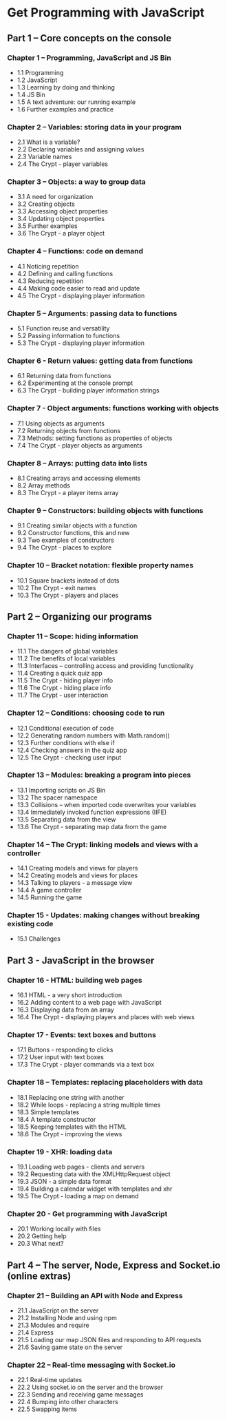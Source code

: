 # Get Programming with JavaScript



## Part 1 – Core concepts on the console

### Chapter 1 – Programming, JavaScript and JS Bin
* 1.1 Programming
* 1.2 JavaScript
* 1.3 Learning by doing and thinking
* 1.4 JS Bin
* 1.5 A text adventure: our running example
* 1.6 Further examples and practice

### Chapter 2 – Variables: storing data in your program
* 2.1 What is a variable?
* 2.2 Declaring variables and assigning values
* 2.3 Variable names
* 2.4 The Crypt - player variables

### Chapter 3 – Objects: a way to group data
* 3.1 A need for organization
* 3.2 Creating objects
* 3.3 Accessing object properties
* 3.4 Updating object properties
* 3.5 Further examples
* 3.6 The Crypt - a player object

### Chapter 4 – Functions: code on demand
* 4.1 Noticing repetition
* 4.2 Defining and calling functions
* 4.3 Reducing repetition
* 4.4 Making code easier to read and update
* 4.5 The Crypt - displaying player information

### Chapter 5 – Arguments: passing data to functions
* 5.1 Function reuse and versatility
* 5.2 Passing information to functions
* 5.3 The Crypt - displaying player information

### Chapter 6 - Return values: getting data from functions
* 6.1 Returning data from functions
* 6.2 Experimenting at the console prompt
* 6.3 The Crypt - building player information strings

### Chapter 7 - Object arguments: functions working with objects
* 7.1 Using objects as arguments
* 7.2 Returning objects from functions
* 7.3 Methods: setting functions as properties of objects
* 7.4 The Crypt - player objects as arguments

### Chapter 8 – Arrays: putting data into lists
* 8.1 Creating arrays and accessing elements
* 8.2 Array methods
* 8.3 The Crypt - a player items array

### Chapter 9 – Constructors: building objects with functions
* 9.1 Creating similar objects with a function
* 9.2 Constructor functions, this and new
* 9.3 Two examples of constructors
* 9.4 The Crypt - places to explore

### Chapter 10 – Bracket notation: flexible property names
* 10.1 Square brackets instead of dots
* 10.2 The Crypt - exit names
* 10.3 The Crypt - players and places


## Part 2 – Organizing our programs

### Chapter 11 – Scope: hiding information
* 11.1 The dangers of global variables 
* 11.2 The benefits of local variables
* 11.3 Interfaces – controlling access and providing functionality
* 11.4 Creating a quick quiz app
* 11.5 The Crypt - hiding player info
* 11.6 The Crypt - hiding place info
* 11.7 The Crypt - user interaction

### Chapter 12 – Conditions: choosing code to run
* 12.1 Conditional execution of code
* 12.2 Generating random numbers with Math.random()
* 12.3 Further conditions with else if
* 12.4 Checking answers in the quiz app
* 12.5 The Crypt - checking user input

### Chapter 13 – Modules: breaking a program into pieces
* 13.1 Importing scripts on JS Bin
* 13.2 The spacer namespace
* 13.3 Collisions – when imported code overwrites your variables
* 13.4 Immediately invoked function expressions (IIFE)
* 13.5 Separating data from the view
* 13.6 The Crypt - separating map data from the game

### Chapter 14 – The Crypt: linking models and views with a controller
* 14.1 Creating models and views for players
* 14.2 Creating models and views for places
* 14.3 Talking to players - a message view
* 14.4 A game controller
* 14.5 Running the game

### Chapter 15 - Updates: making changes without breaking existing code
* 15.1 Challenges

## Part 3 - JavaScript in the browser

### Chapter 16 - HTML: building web pages
* 16.1 HTML - a very short introduction
* 16.2 Adding content to a web page with JavaScript
* 16.3 Displaying data from an array
* 16.4 The Crypt - displaying players and places with web views

### Chapter 17 - Events: text boxes and buttons
* 17.1 Buttons - responding to clicks
* 17.2 User input with text boxes
* 17.3 The Crypt - player commands via a text box

### Chapter 18 – Templates: replacing placeholders with data
* 18.1 Replacing one string with another
* 18.2 While loops - replacing a string multiple times
* 18.3 Simple templates
* 18.4 A template constructor
* 18.5 Keeping templates with the HTML
* 18.6 The Crypt - improving the views

### Chapter 19 - XHR: loading data
* 19.1 Loading web pages - clients and servers
* 19.2 Requesting data with the XMLHttpRequest object
* 19.3 JSON - a simple data format
* 19.4 Building a calendar widget with templates and xhr
* 19.5 The Crypt - loading a map on demand

### Chapter 20 - Get programming with JavaScript
* 20.1 Working locally with files
* 20.2 Getting help
* 20.3 What next?


## Part 4 – The server, Node, Express and Socket.io (online extras)

### Chapter 21 – Building an API with Node and Express
* 21.1 JavaScript on the server
* 21.2 Installing Node and using npm
* 21.3 Modules and require
* 21.4 Express
* 21.5 Loading our map JSON files and responding to API requests
* 21.6 Saving game state on the server

### Chapter 22 – Real-time messaging with Socket.io
* 22.1 Real-time updates
* 22.2 Using socket.io on the server and the browser
* 22.3 Sending and receiving game messages
* 22.4 Bumping into other characters
* 22.5 Swapping items
